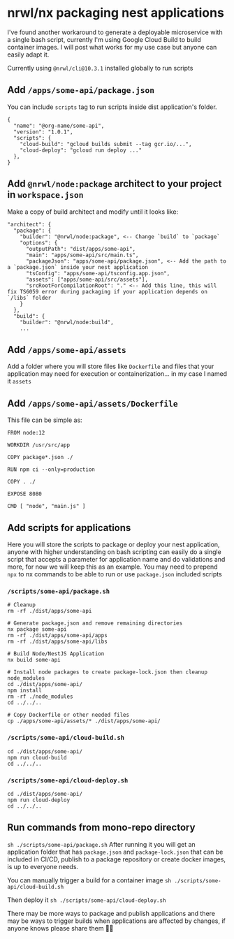 # nrwl/nx packaging nest applications
I've found another workaround to generate a deployable microservice with a single bash script, currently I'm using Google Cloud Build to build container images. I will post what works for my use case but anyone can easily adapt it.

Currently using `@nrwl/cli@10.3.1` installed globally to run scripts

## Add `/apps/some-api/package.json`
You can include `scripts` tag to run scripts inside dist application's folder.
```
{
  "name": "@org-name/some-api",
  "version": "1.0.1",
  "scripts": {
    "cloud-build": "gcloud builds submit --tag gcr.io/...",
    "cloud-deploy": "gcloud run deploy ..."
  },
}
```

## Add `@nrwl/node:package` architect to your project in `workspace.json`
Make a copy of build architect and modify until it looks like:
```
"architect": {
  "package": {
    "builder": "@nrwl/node:package", <-- Change `build` to `package`
    "options": {
      "outputPath": "dist/apps/some-api",
      "main": "apps/some-api/src/main.ts",
      "packageJson": "apps/some-api/package.json", <-- Add the path to a `package.json` inside your nest application
      "tsConfig": "apps/some-api/tsconfig.app.json",
      "assets": ["apps/some-api/src/assets"],
      "srcRootForCompilationRoot": "." <-- Add this line, this will fix TS6059 error during packaging if your application depends on `/libs` folder
    }
  },
  "build": {
    "builder": "@nrwl/node:build",
    ...
```

## Add `/apps/some-api/assets`
Add a folder where you will store files like `Dockerfile` and files that your application may need for execution or containerization... in my case I named it `assets`

## Add `/apps/some-api/assets/Dockerfile`
This file can be simple as:
```
FROM node:12

WORKDIR /usr/src/app

COPY package*.json ./

RUN npm ci --only=production

COPY . ./

EXPOSE 8080

CMD [ "node", "main.js" ]
```

## Add scripts for applications
Here you will store the scripts to package or deploy your nest application, anyone with higher understanding on bash scripting can easily do a single script that accepts a parameter for application name and do validations and more, for now we will keep this as an example. You may need to prepend `npx` to nx commands to be able to run or use `package.json` included scripts

### `/scripts/some-api/package.sh`
```
# Cleanup
rm -rf ./dist/apps/some-api

# Generate package.json and remove remaining directories
nx package some-api
rm -rf ./dist/apps/some-api/apps
rm -rf ./dist/apps/some-api/libs

# Build Node/NestJS Application
nx build some-api

# Install node packages to create package-lock.json then cleanup node_modules
cd ./dist/apps/some-api/
npm install
rm -rf ./node_modules
cd ../../..

# Copy Dockerfile or other needed files
cp ./apps/some-api/assets/* ./dist/apps/some-api/
```

### `/scripts/some-api/cloud-build.sh`
```
cd ./dist/apps/some-api/
npm run cloud-build
cd ../../..
```

### `/scripts/some-api/cloud-deploy.sh`
```
cd ./dist/apps/some-api/
npm run cloud-deploy
cd ../../..
```

## Run commands from mono-repo directory
`sh ./scripts/some-api/package.sh`
After running it you will get an application folder that has `package.json` and `package-lock.json` that can be included in CI/CD, publish to a package repository or create docker images, is up to everyone needs.

You can manually trigger a build for a container image
`sh ./scripts/some-api/cloud-build.sh`

Then deploy it
`sh ./scripts/some-api/cloud-deploy.sh`


There may be more ways to package and publish applications and there may be ways to trigger builds when applications are affected by changes, if anyone knows please share them 👋🏻 
